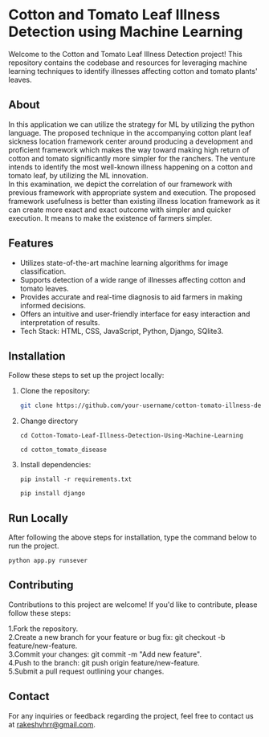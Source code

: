 # Cotton and Tomato Leaf Illness Detection using Machine Learning

Welcome to the Cotton and Tomato Leaf Illness Detection project! This repository contains the codebase and resources for leveraging machine learning techniques to identify illnesses affecting cotton and tomato plants' leaves.

## About
In this application we can utilize the strategy for ML by utilizing the python language. The proposed technique in the accompanying cotton plant leaf sickness location framework center around producing a development and proficient framework which makes the way toward making high return of cotton and tomato significantly more simpler for the ranchers. The venture intends to identify the most well-known illness happening on a cotton and tomato leaf, by utilizing the ML innovation. <br>
In this examination, we depict the correlation of our framework with previous framework with appropriate system and execution. The proposed framework usefulness is better than existing illness location framework as it can create more exact and exact outcome with simpler and quicker execution. It means to make the existence of farmers simpler.


## Features
- Utilizes state-of-the-art machine learning algorithms for image classification.
- Supports detection of a wide range of illnesses affecting cotton and tomato leaves.
- Provides accurate and real-time diagnosis to aid farmers in making informed decisions.
- Offers an intuitive and user-friendly interface for easy interaction and interpretation of results.
- Tech Stack: HTML, CSS, JavaScript, Python, Django, SQlite3.

## Installation
Follow these steps to set up the project locally:

1. Clone the repository:
   ```bash
   git clone https://github.com/your-username/cotton-tomato-illness-detection.git
2. Change directory<br>
   ```
   cd Cotton-Tomato-Leaf-Illness-Detection-Using-Machine-Learning
   ```
   ```
   cd cotton_tomato_disease
   ```
3. Install dependencies:
   ```
   pip install -r requirements.txt
   ```
   ```
   pip install django
   ```

## Run Locally

After following the above steps for installation, type the command below to run the project.

   ```
   python app.py runsever
   ```

## Contributing
Contributions to this project are welcome! If you'd like to contribute, please follow these steps:

1.Fork the repository.<br>
2.Create a new branch for your feature or bug fix: git checkout -b feature/new-feature.<br>
3.Commit your changes: git commit -m "Add new feature".<br>
4.Push to the branch: git push origin feature/new-feature.<br>
5.Submit a pull request outlining your changes.

## Contact
For any inquiries or feedback regarding the project, feel free to contact us at rakeshvhrr@gmail.com.
